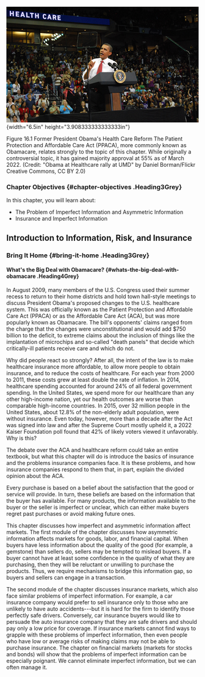 ![](media/16-introduction-to-information-risk-and-insurance_rId20.jpeg){width="6.5in" height="3.908333333333333in"}

Figure 16.1 Former President Obama's Health Care Reform The Patient
Protection and Affordable Care Act (PPACA), more commonly known as
Obamacare, relates strongly to the topic of this chapter. While
originally a controversial topic, it has gained majority approval at 55%
as of March 2022. (Credit: "Obama at Healthcare rally at UMD" by Daniel
Borman/Flickr Creative Commons, CC BY 2.0)

### Chapter Objectives {#chapter-objectives .Heading3Grey}

In this chapter, you will learn about:

-   The Problem of Imperfect Information and Asymmetric Information
-   Insurance and Imperfect Information

## Introduction to Information, Risk, and Insurance

### Bring It Home {#bring-it-home .Heading3Grey}

#### What's the Big Deal with Obamacare? {#whats-the-big-deal-with-obamacare .Heading4Grey}

In August 2009, many members of the U.S. Congress used their summer
recess to return to their home districts and hold town hall-style
meetings to discuss President Obama's proposed changes to the U.S.
healthcare system. This was officially known as the Patient Protection
and Affordable Care Act (PPACA) or as the Affordable Care Act (ACA), but
was more popularly known as Obamacare. The bill's opponents' claims
ranged from the charge that the changes were unconstitutional and would
add \$750 billion to the deficit, to extreme claims about the inclusion
of things like the implantation of microchips and so-called "death
panels" that decide which critically-ill patients receive care and which
do not.

Why did people react so strongly? After all, the intent of the law is to
make healthcare insurance more affordable, to allow more people to
obtain insurance, and to reduce the costs of healthcare. For each year
from 2000 to 2011, these costs grew at least double the rate of
inflation. In 2014, healthcare spending accounted for around 24% of all
federal government spending. In the United States, we spend more for our
healthcare than any other high-income nation, yet our health outcomes
are worse than comparable high-income countries. In 2015, over 32
million people in the United States, about 12.8% of the non-elderly
adult population, were without insurance. Even today, however, more than
a decade after the Act was signed into law and after the Supreme Court
mostly upheld it, a 2022 Kaiser Foundation poll found that 42% of likely
voters viewed it unfavorably. Why is this?

The debate over the ACA and healthcare reform could take an entire
textbook, but what this chapter will do is introduce the basics of
insurance and the problems insurance companies face. It is these
problems, and how insurance companies respond to them that, in part,
explain the divided opinion about the ACA.

Every purchase is based on a belief about the satisfaction that the good
or service will provide. In turn, these beliefs are based on the
information that the buyer has available. For many products, the
information available to the buyer or the seller is imperfect or
unclear, which can either make buyers regret past purchases or avoid
making future ones.

This chapter discusses how imperfect and asymmetric information affect
markets. The first module of the chapter discusses how asymmetric
information affects markets for goods, labor, and financial capital.
When buyers have less information about the quality of the good (for
example, a gemstone) than sellers do, sellers may be tempted to mislead
buyers. If a buyer cannot have at least some confidence in the quality
of what they are purchasing, then they will be reluctant or unwilling to
purchase the products. Thus, we require mechanisms to bridge this
information gap, so buyers and sellers can engage in a transaction.

The second module of the chapter discusses insurance markets, which also
face similar problems of imperfect information. For example, a car
insurance company would prefer to sell insurance only to those who are
unlikely to have auto accidents---but it is hard for the firm to
identify those perfectly safe drivers. Conversely, car insurance buyers
would like to persuade the auto insurance company that they are safe
drivers and should pay only a low price for coverage. If insurance
markets cannot find ways to grapple with these problems of imperfect
information, then even people who have low or average risks of making
claims may not be able to purchase insurance. The chapter on financial
markets (markets for stocks and bonds) will show that the problems of
imperfect information can be especially poignant. We cannot eliminate
imperfect information, but we can often manage it.
